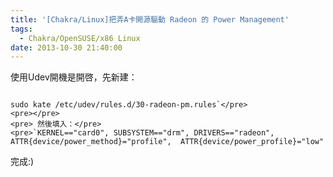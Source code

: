 ```yaml
---
title: '[Chakra/Linux]把弄A卡開源驅動 Radeon 的 Power Management'
tags:
  - Chakra/OpenSUSE/x86 Linux
date: 2013-10-30 21:40:00
---
```


使用Udev開機是開啓，先新建：

<pre></pre>

    sudo kate /etc/udev/rules.d/30-radeon-pm.rules`</pre>
    <pre></pre>
    <pre> 然後填入：</pre>
    <pre>`KERNEL=="card0", SUBSYSTEM=="drm", DRIVERS=="radeon", ATTR{device/power_method}="profile",  ATTR{device/power_profile}="low" 

完成:)